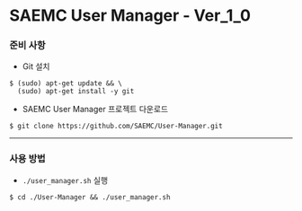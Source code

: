 # SAEMC User Manager - Ver_1_0

### 준비 사항

- Git 설치
```
$ (sudo) apt-get update && \
  (sudo) apt-get install -y git
```

- SAEMC User Manager 프로젝트 다운로드
```
$ git clone https://github.com/SAEMC/User-Manager.git
```

---

### 사용 방법

- `./user_manager.sh` 실행
```
$ cd ./User-Manager && ./user_manager.sh
```

<br/>

